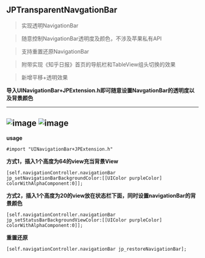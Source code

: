 ## JPTransparentNavgationBar
> 实现透明NavigationBar

> 随意控制NavigationBar透明度及颜色，不涉及苹果私有API

> 支持重置还原NavigationBar

> 附带实现《知乎日报》首页的导航栏和TableView组头切换的效果

> 新增平移+透明效果

**导入UINavigationBar+JPExtension.h即可随意设置NavgationBar的透明度以及背景颜色**

----
![image](https://github.com/XiFengLang/JPTransparentNavgationBar/raw/master/NavigationBarGif.gif)
![image](https://github.com/XiFengLang/JPTransparentNavgationBar/raw/master/NavigationBarGifTwo.gif)
---
**usage**

```Object-C
#import "UINavigationBar+JPExtension.h"
```

**方式1，插入1个高度为64的view充当背景View**
```Object-C
[self.navigationController.navigationBar jp_setNavigationBarBackgroundColor:[[UIColor purpleColor] colorWithAlphaComponent:0]];
```

**方式2，插入1个高度为20的view放在状态栏下面，同时设置navigationBar的背景颜色**
```Object-C
[self.navigationController.navigationBar jp_setStatusBarBackgroundViewColor:[[UIColor purpleColor] colorWithAlphaComponent:0]];
```

**重置还原**

```Object-C
[self.navigationController.navigationBar jp_restoreNavigationBar];
```
